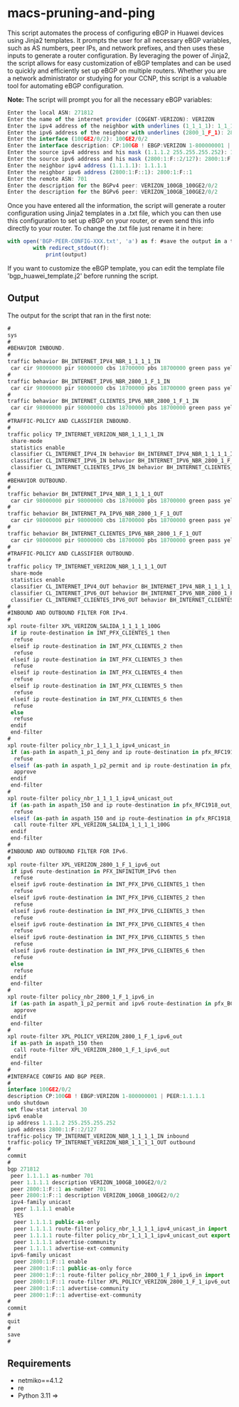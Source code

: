 # macs-pruning-and-ping

This script automates the process of configuring eBGP in Huawei devices using Jinja2 templates. It prompts the user for all necessary eBGP variables, such as AS numbers, peer IPs, and network prefixes, and then uses these inputs to generate a router configuration. By leveraging the power of Jinja2, the script allows for easy customization of eBGP templates and can be used to quickly and efficiently set up eBGP on multiple routers. Whether you are a network administrator or studying for your CCNP, this script is a valuable tool for automating eBGP configuration.

**Note:**  The script will prompt you for all the necessary eBGP variables:
```js
Enter the local ASN: 271812
Enter the name of the internet provider (COGENT-VERIZON): VERIZON
Enter the ipv4 address of the neighbor with underlines (1_1_1_1): 1_1_1_1
Enter the ipv6 address of the neighbor with underlines (2800_1_F_1): 2800_1_F_1
Enter the interface (100GE2/0/2): 100GE2/0/2
Enter the interface description: CP:100GB ! EBGP:VERIZON 1-800000001 | PEER:1.1.1.1
Enter the source ipv4 address and his mask (1.1.1.2 255.255.255.252): 1.1.1.2 255.255.255.252
Enter the source ipv6 address and his mask (2800:1:F::2/127): 2800:1:F::2/127
Enter the neighbor ipv4 address (1.1.1.1): 1.1.1.1
Enter the neighbor ipv6 address (2800:1:F::1): 2800:1:F::1
Enter the remote ASN: 701
Enter the description for the BGPv4 peer: VERIZON_100GB_100GE2/0/2
Enter the description for the BGPv6 peer: VERIZON_100GB_100GE2/0/2
```
Once you have entered all the information, the script will generate a router configuration using Jinja2 templates in a .txt file, which you can then use this configuration to set up eBGP on your router, or even send this info directly to your router.
To change the .txt file just rename it in here:
```js
with open('BGP-PEER-CONFIG-XXX.txt', 'a') as f: #save the output in a txt file
        with redirect_stdout(f):
            print(output)
```

If you want to customize the eBGP template, you can edit the template file 'bgp_huawei_template.j2' before running the script. 

## Output

The output for the script that ran in the first note:

```js
#
sys
#
#BEHAVIOR INBOUND.
#
traffic behavior BH_INTERNET_IPV4_NBR_1_1_1_1_IN
 car cir 98000000 pir 98000000 cbs 18700000 pbs 18700000 green pass yellow pass service-class af1 color green red discard color-aware
#
traffic behavior BH_INTERNET_IPV6_NBR_2800_1_F_1_IN
 car cir 98000000 pir 98000000 cbs 18700000 pbs 18700000 green pass yellow pass service-class af1 color green red discard color-aware
#
traffic behavior BH_INTERNET_CLIENTES_IPV6_NBR_2800_1_F_1_IN
 car cir 98000000 pir 98000000 cbs 18700000 pbs 18700000 green pass yellow pass service-class af1 color green red discard color-aware
#
#TRAFFIC-POLICY AND CLASSIFIER INBOUND.
#
traffic policy TP_INTERNET_VERIZON_NBR_1_1_1_1_IN
 share-mode
 statistics enable
 classifier CL_INTERNET_IPV4_IN behavior BH_INTERNET_IPV4_NBR_1_1_1_1_IN precedence 5
 classifier CL_INTERNET_IPV6_IN behavior BH_INTERNET_IPV6_NBR_2800_1_F_1_IN precedence 10
 classifier CL_INTERNET_CLIENTES_IPV6_IN behavior BH_INTERNET_CLIENTES_IPV6_NBR_2800_1_F_1_IN precedence 15
#
#BEHAVIOR OUTBOUND.
#
traffic behavior BH_INTERNET_IPV4_NBR_1_1_1_1_OUT
 car cir 98000000 pir 98000000 cbs 18700000 pbs 18700000 green pass yellow pass service-class af1 color green red discard color-aware
#
traffic behavior BH_INTERNET_PA_IPV6_NBR_2800_1_F_1_OUT
 car cir 98000000 pir 98000000 cbs 18700000 pbs 18700000 green pass yellow pass service-class af1 color green red discard color-aware
#
traffic behavior BH_INTERNET_CLIENTES_IPV6_NBR_2800_1_F_1_OUT
 car cir 98000000 pir 98000000 cbs 18700000 pbs 18700000 green pass yellow pass service-class af1 color green red discard color-aware
#
#TRAFFIC-POLICY AND CLASSIFIER OUTBOUND.
#
traffic policy TP_INTERNET_VERIZON_NBR_1_1_1_1_OUT
 share-mode
 statistics enable
 classifier CL_INTERNET_IPV4_OUT behavior BH_INTERNET_IPV4_NBR_1_1_1_1_OUT precedence 5
 classifier CL_INTERNET_IPV6_OUT behavior BH_INTERNET_IPV6_NBR_2800_1_F_1_OUT precedence 10
 classifier CL_INTERNET_CLIENTES_IPV6_OUT behavior BH_INTERNET_CLIENTES_IPV6_NBR_2800_1_F_1_OUT precedence 15
#
#INBOUND AND OUTBOUND FILTER FOR IPv4.
#
xpl route-filter XPL_VERIZON_SALIDA_1_1_1_1_100G
 if ip route-destination in INT_PFX_CLIENTES_1 then
  refuse
 elseif ip route-destination in INT_PFX_CLIENTES_2 then
  refuse
 elseif ip route-destination in INT_PFX_CLIENTES_3 then
  refuse
 elseif ip route-destination in INT_PFX_CLIENTES_4 then
  refuse
 elseif ip route-destination in INT_PFX_CLIENTES_5 then
  refuse
 elseif ip route-destination in INT_PFX_CLIENTES_6 then
  refuse
 else
  refuse
 endif
 end-filter
#
xpl route-filter policy_nbr_1_1_1_1_ipv4_unicast_in
 if (as-path in aspath_1_p1_deny and ip route-destination in pfx_RFC1918_p1_deny) then
  refuse
 elseif (as-path in aspath_1_p2_permit and ip route-destination in pfx_RFC1918_p2_permit) then
  approve
 endif
 end-filter
#
xpl route-filter policy_nbr_1_1_1_1_ipv4_unicast_out
 if (as-path in aspath_150 and ip route-destination in pfx_RFC1918_out_ebgp_p1_deny) then
  refuse
 elseif (as-path in aspath_150 and ip route-destination in pfx_RFC1918_out_ebgp_p2_permit) then
  call route-filter XPL_VERIZON_SALIDA_1_1_1_1_100G
 endif
 end-filter
#
#INBOUND AND OUTBOUND FILTER FOR IPv6.
#
xpl route-filter XPL_VERIZON_2800_1_F_1_ipv6_out
 if ipv6 route-destination in PFX_INFINITUM_IPv6 then
  refuse
 elseif ipv6 route-destination in INT_PFX_IPV6_CLIENTES_1 then
  refuse
 elseif ipv6 route-destination in INT_PFX_IPV6_CLIENTES_2 then
  refuse
 elseif ipv6 route-destination in INT_PFX_IPV6_CLIENTES_3 then
  refuse
 elseif ipv6 route-destination in INT_PFX_IPV6_CLIENTES_4 then
  refuse
 elseif ipv6 route-destination in INT_PFX_IPV6_CLIENTES_5 then
  refuse
 elseif ipv6 route-destination in INT_PFX_IPV6_CLIENTES_6 then
  refuse
 else
  refuse
 endif
 end-filter
#
xpl route-filter policy_nbr_2800_1_F_1_ipv6_in
 if (as-path in aspath_1_p2_permit and ipv6 route-destination in pfx_BCP_IPv6_in_ebgp_permit) then
  approve
 endif
 end-filter
#
xpl route-filter XPL_POLICY_VERIZON_2800_1_F_1_ipv6_out
 if as-path in aspath_150 then
  call route-filter XPL_VERIZON_2800_1_F_1_ipv6_out
 endif
 end-filter
#
#INTERFACE CONFIG AND BGP PEER.
#
interface 100GE2/0/2
description CP:100GB ! EBGP:VERIZON 1-800000001 | PEER:1.1.1.1
undo shutdown
set flow-stat interval 30
ipv6 enable
ip address 1.1.1.2 255.255.255.252
ipv6 address 2800:1:F::2/127
traffic-policy TP_INTERNET_VERIZON_NBR_1_1_1_1_IN inbound
traffic-policy TP_INTERNET_VERIZON_NBR_1_1_1_1_OUT outbound
#
commit
#
bgp 271812
 peer 1.1.1.1 as-number 701
 peer 1.1.1.1 description VERIZON_100GB_100GE2/0/2
 peer 2800:1:F::1 as-number 701
 peer 2800:1:F::1 description VERIZON_100GB_100GE2/0/2
 ipv4-family unicast
  peer 1.1.1.1 enable
  YES
  peer 1.1.1.1 public-as-only
  peer 1.1.1.1 route-filter policy_nbr_1_1_1_1_ipv4_unicast_in import
  peer 1.1.1.1 route-filter policy_nbr_1_1_1_1_ipv4_unicast_out export
  peer 1.1.1.1 advertise-community
  peer 1.1.1.1 advertise-ext-community
 ipv6-family unicast
  peer 2800:1:F::1 enable
  peer 2800:1:F::1 public-as-only force
  peer 2800:1:F::1 route-filter policy_nbr_2800_1_F_1_ipv6_in import
  peer 2800:1:F::1 route-filter XPL_POLICY_VERIZON_2800_1_F_1_ipv6_out export
  peer 2800:1:F::1 advertise-community
  peer 2800:1:F::1 advertise-ext-community
#
commit
#
quit
#
save
#
```
## Requirements

* netmiko==4.1.2
* re
* Python 3.11 =>
